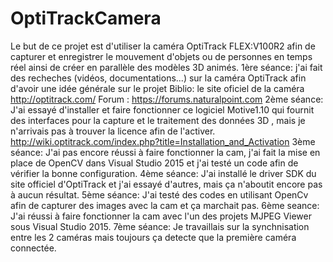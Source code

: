 # OptiTrackCamera
Le but de ce projet est d'utiliser la caméra OptiTrack FLEX:V100R2 afin de capturer et enregistrer le mouvement d'objets ou de personnes en temps réel ainsi de créer en parallèle des modèles 3D animés.
1ère séance: j'ai fait des recheches (vidéos, documentations...) sur la caméra OptiTrack afin d'avoir une idée générale sur le projet
             Biblio: le site oficiel de la caméra http://optitrack.com/
             Forum : https://forums.naturalpoint.com
2ème séance: J'ai essayé d'installer et faire fonctionner ce logiciel Motive1.10 qui fournit des interfaces pour la capture et le                      traitement des données 3D , mais je n'arrivais pas à trouver la licence afin de l'activer. 
             http://wiki.optitrack.com/index.php?title=Installation_and_Activation
3ème séance: J'ai pas encore réussi à faire fonctionner la cam, j'ai fait la mise en place de OpenCV dans Visual Studio 2015 et j'ai testé              un code afin de vérifier la bonne configuration.
4ème séance: J'ai installé le driver SDK du site officiel d'OptiTrack et j'ai essayé d'autres, mais ça n'aboutit encore pas à aucun                    résultat.
5ème séance: J'ai testé des codes en utilisant OpenCv afin de capturer des images avec la cam et ça marchait pas. 
6ème seance: J'ai réussi à faire fonctionner la cam avec l'un des projets MJPEG Viewer sous Visual Studio 2015.
7ème séance: Je travaillais sur la synchnisation entre les 2 caméras mais toujours ça detecte que la première caméra connectée.
              
